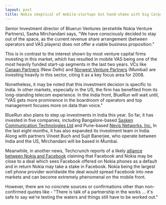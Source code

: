 ```yaml
---
layout: post
title: Nokia skeptical of mobile-startups but hand-shake with big Corps
---
```


Senior Investment director of Bluerun Ventures (erstwhile Nokia Venture Partners), Sasha Mirchandani says, "We have consciously decided to stay out of the space, as the current revenue share arrangement (between operators and VAS players) does not offer a viable business proposition."

This is in contrast to the interest shown by most venture capital firms investing in this market, which has resulted in mobile VAS being one of the most heavily funded start-up segments in the last two years. VCs like <a href="http://www.canaanpartners.com/">Canaan Partners</a> (New Delhi) and <a href="http://www.nvp.com/">Norwest Venture Partners</a> (Mumbai) are investing heavily in this sector, citing it as a key focus area for 2008.

Nonetheless, it may be noted that this investment decision is specific to India. In other markets, especially in the US, the firm has benefited from its long-standing telecom experience. In the India front, BlueRun will wait until, "VAS gets more prominence in the boardroom of operators and top management focuses more on data than voice."

BlueRun also plans to step up investments in India this year. So far, it has invested in five companies, including Bangalore-based <a href="http://www.sasken.com/">Sasken Communication Technologies Ltd</a> and Pune-based <a href="http://www.nevisnetworks.com/">Nevis Networks, Inc.</a> In the last eight months, it has also expanded its investment team in India. Along with partners Vineet Buch and Sujit Banerjee, who operate between India and the US, Mirchandani will be based in Mumbai.

Meanwhile, in another news, Techcrunch reports of a likely <a href="http://www.techcrunch.com/2008/01/20/nokia-to-invest-in-facebook/">alliance between Nokia and Facebook</a> claiming that Facebook and Nokia may be close to a deal which sees Facebook offered on Nokia phones as a default and in return Nokia may take a stake in Facebook. Nokia being the largest cell phone provider worldwide the deal would spread Facebook into new markets and can become extremely phenomenal on the mobile front.

However, there are no concrete sources or confirmations other than non-confirmed quotes like - "There is talk of a partnership in the works ... it's safe to say we're testing the waters and things still have to be worked out."
